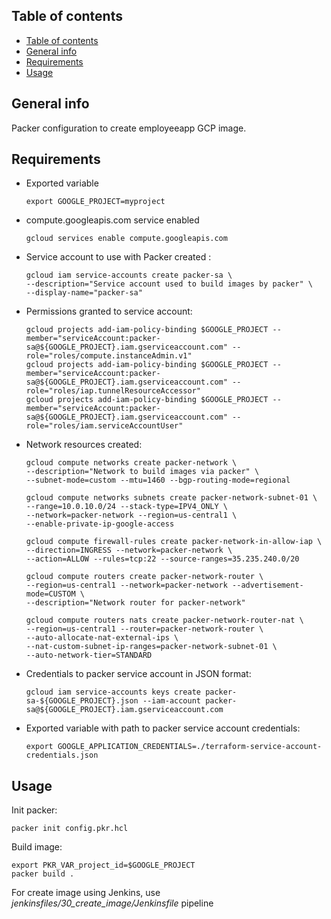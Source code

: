 ## Table of contents
- [Table of contents](#table-of-contents)
- [General info](#general-info)
- [Requirements](#requirements)
- [Usage](#usage)

## General info

Packer configuration to create employeeapp GCP image.

## Requirements
* Exported variable
  ```
  export GOOGLE_PROJECT=myproject
  ```
* compute.googleapis.com service enabled
  ```
  gcloud services enable compute.googleapis.com
  ```
* Service account to use with Packer created :
  ```
  gcloud iam service-accounts create packer-sa \
  --description="Service account used to build images by packer" \
  --display-name="packer-sa"
  ```
* Permissions granted to service account:
  ```
  gcloud projects add-iam-policy-binding $GOOGLE_PROJECT --member="serviceAccount:packer-sa@${GOOGLE_PROJECT}.iam.gserviceaccount.com" --role="roles/compute.instanceAdmin.v1"
  gcloud projects add-iam-policy-binding $GOOGLE_PROJECT --member="serviceAccount:packer-sa@${GOOGLE_PROJECT}.iam.gserviceaccount.com" --role="roles/iap.tunnelResourceAccessor"
  gcloud projects add-iam-policy-binding $GOOGLE_PROJECT --member="serviceAccount:packer-sa@${GOOGLE_PROJECT}.iam.gserviceaccount.com" --role="roles/iam.serviceAccountUser"
  ```
* Network resources created:
  ```
  gcloud compute networks create packer-network \
  --description="Network to build images via packer" \
  --subnet-mode=custom --mtu=1460 --bgp-routing-mode=regional

  gcloud compute networks subnets create packer-network-subnet-01 \
  --range=10.0.10.0/24 --stack-type=IPV4_ONLY \
  --network=packer-network --region=us-central1 \
  --enable-private-ip-google-access

  gcloud compute firewall-rules create packer-network-in-allow-iap \
  --direction=INGRESS --network=packer-network \
  --action=ALLOW --rules=tcp:22 --source-ranges=35.235.240.0/20

  gcloud compute routers create packer-network-router \
  --region=us-central1 --network=packer-network --advertisement-mode=CUSTOM \
  --description="Network router for packer-network"

  gcloud compute routers nats create packer-network-router-nat \
  --region=us-central1 --router=packer-network-router \
  --auto-allocate-nat-external-ips \
  --nat-custom-subnet-ip-ranges=packer-network-subnet-01 \
  --auto-network-tier=STANDARD
  ```
* Credentials to packer service account in JSON format:
  ```
  gcloud iam service-accounts keys create packer-sa-${GOOGLE_PROJECT}.json --iam-account packer-sa@${GOOGLE_PROJECT}.iam.gserviceaccount.com
  ```
* Exported variable with path to packer service account credentials:
  ```
  export GOOGLE_APPLICATION_CREDENTIALS=./terraform-service-account-credentials.json
  ```

## Usage
Init packer:
```
packer init config.pkr.hcl
```
Build image:
```
export PKR_VAR_project_id=$GOOGLE_PROJECT
packer build .
```
For create image using Jenkins, use *jenkinsfiles/30_create_image/Jenkinsfile* pipeline
